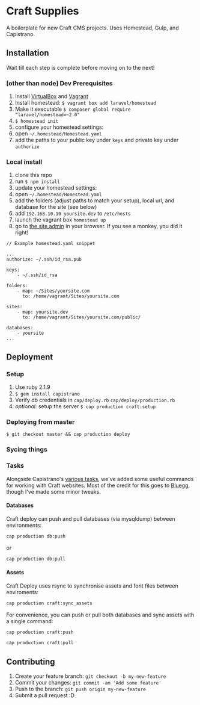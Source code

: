 # Craft Supplies

A boilerplate for new Craft CMS projects. Uses Homestead, Gulp, and Capistrano.

## Installation

Wait till each step is complete before moving on to the next!

### [other than node] Dev Prerequisites

1. Install [VirtualBox](https://www.virtualbox.org/) and [Vagrant](https://www.vagrantup.com/)
1. Install homestead: `$ vagrant box add laravel/homestead`
1. Make it executable `$ composer global require “laravel/homestead=~2.0"`
1. `$ homestead init`
1. configure your homestead settings:
  1. open `~/.homestead/Homestead.yaml`
  1. add the paths to your public key under `keys` and private key under `authorize`

### Local install

1. clone this repo
1. run `$ npm install`
1. update your homestead settings:
  1. open `~/.homestead/Homestead.yaml`
  1. add the folders (adjust paths to match your setup), local url, and database for the site (see below)
1. add `192.168.10.10 yoursite.dev` to `/etc/hosts`
1. launch the vagrant box `homestead up`
1. go to [the site admin](http://yoursite.dev/admin) in your browser. If you see a monkey, you did it right!

```
// Example homestead.yaml snippet

...
authorize: ~/.ssh/id_rsa.pub

keys:
    - ~/.ssh/id_rsa

folders:
    - map: ~/Sites/yoursite.com
      to: /home/vagrant/Sites/yoursite.com

sites:
    - map: yoursite.dev
      to: /home/vagrant/Sites/yoursite.com/public/

databases:
    - yoursite
...
```

## Deployment

### Setup

1. Use ruby 2.1.9
1. `$ gem install capistrano`
1. Verify db credentials in `cap/deploy.rb` `cap/deploy/production.rb`
1. *optional:* setup the server `$ cap production craft:setup`

### Deploying from master

`$ git checkout master && cap production deploy`

### Sycing things

### Tasks

Alongside Capistrano's [various tasks](http://capistranorb.com/), we've added some useful commands for working with Craft websites. Most of the credit for this goes to [Bluegg](https://github.com/Bluegg/craft-deploy), though I've made some minor tweaks.

#### Databases

Craft deploy can push and pull databases (via mysqldump) between environments:

```sh
cap production db:push
```

or

```sh
cap production db:pull
```

#### Assets

Craft Deploy uses rsync to synchronise assets and font files between enviroments:

```sh
cap production craft:sync_assets
```

For convenience, you can push or pull both databases and sync assets with a single command:

```sh
cap production craft:push
```

```sh
cap production craft:pull
```

## Contributing

1. Create your feature branch: `git checkout -b my-new-feature`
1. Commit your changes: `git commit -am 'Add some feature'`
1. Push to the branch: `git push origin my-new-feature`
1. Submit a pull request :D